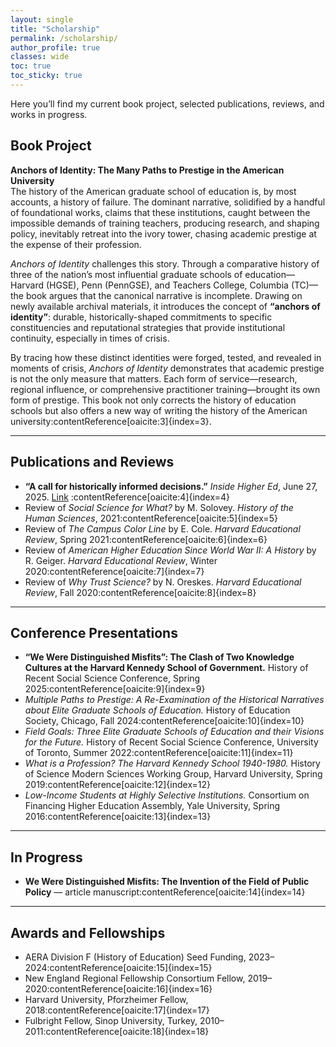 ```yaml
---
layout: single
title: "Scholarship"
permalink: /scholarship/
author_profile: true
classes: wide
toc: true
toc_sticky: true
---
```


Here you’ll find my current book project, selected publications, reviews, and works in progress.

## Book Project
**Anchors of Identity: The Many Paths to Prestige in the American University**  
The history of the American graduate school of education is, by most accounts, a history of failure. The dominant narrative, solidified by a handful of foundational works, claims that these institutions, caught between the impossible demands of training teachers, producing research, and shaping policy, inevitably retreat into the ivory tower, chasing academic prestige at the expense of their profession.  

*Anchors of Identity* challenges this story. Through a comparative history of three of the nation’s most influential graduate schools of education—Harvard (HGSE), Penn (PennGSE), and Teachers College, Columbia (TC)—the book argues that the canonical narrative is incomplete. Drawing on newly available archival materials, it introduces the concept of **“anchors of identity”**: durable, historically-shaped commitments to specific constituencies and reputational strategies that provide institutional continuity, especially in times of crisis.  

By tracing how these distinct identities were forged, tested, and revealed in moments of crisis, *Anchors of Identity* demonstrates that academic prestige is not the only measure that matters. Each form of service—research, regional influence, or comprehensive practitioner training—brought its own form of prestige. This book not only corrects the history of education schools but also offers a new way of writing the history of the American university:contentReference[oaicite:3]{index=3}.

---

## Publications and Reviews
- **“A call for historically informed decisions.”** *Inside Higher Ed*, June 27, 2025. [Link](https://www.insidehighered.com/opinion/views/2025/06/27/call-historically-informed-decisions-opinion) :contentReference[oaicite:4]{index=4}  
- Review of *Social Science for What?* by M. Solovey. *History of the Human Sciences*, 2021:contentReference[oaicite:5]{index=5}  
- Review of *The Campus Color Line* by E. Cole. *Harvard Educational Review*, Spring 2021:contentReference[oaicite:6]{index=6}  
- Review of *American Higher Education Since World War II: A History* by R. Geiger. *Harvard Educational Review*, Winter 2020:contentReference[oaicite:7]{index=7}  
- Review of *Why Trust Science?* by N. Oreskes. *Harvard Educational Review*, Fall 2020:contentReference[oaicite:8]{index=8}

---

## Conference Presentations
- **“We Were Distinguished Misfits”: The Clash of Two Knowledge Cultures at the Harvard Kennedy School of Government.** History of Recent Social Science Conference, Spring 2025:contentReference[oaicite:9]{index=9}  
- *Multiple Paths to Prestige: A Re-Examination of the Historical Narratives about Elite Graduate Schools of Education.* History of Education Society, Chicago, Fall 2024:contentReference[oaicite:10]{index=10}  
- *Field Goals: Three Elite Graduate Schools of Education and their Visions for the Future.* History of Recent Social Science Conference, University of Toronto, Summer 2022:contentReference[oaicite:11]{index=11}  
- *What is a Profession? The Harvard Kennedy School 1940-1980.* History of Science Modern Sciences Working Group, Harvard University, Spring 2019:contentReference[oaicite:12]{index=12}  
- *Low-Income Students at Highly Selective Institutions.* Consortium on Financing Higher Education Assembly, Yale University, Spring 2016:contentReference[oaicite:13]{index=13}

---

## In Progress
- **We Were Distinguished Misfits: The Invention of the Field of Public Policy** — article manuscript:contentReference[oaicite:14]{index=14}

---

## Awards and Fellowships
- AERA Division F (History of Education) Seed Funding, 2023–2024:contentReference[oaicite:15]{index=15}  
- New England Regional Fellowship Consortium Fellow, 2019–2020:contentReference[oaicite:16]{index=16}  
- Harvard University, Pforzheimer Fellow, 2018:contentReference[oaicite:17]{index=17}  
- Fulbright Fellow, Sinop University, Turkey, 2010–2011:contentReference[oaicite:18]{index=18}
